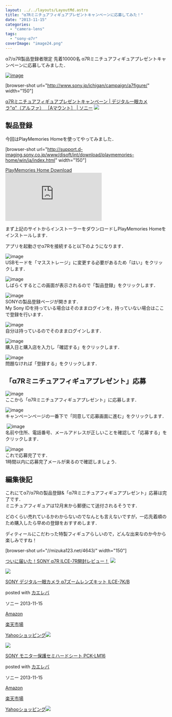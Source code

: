 ```yaml
---
layout: ../../layouts/LayoutMd.astro
title: "α7Rミニチュアフィギュアプレゼントキャンペーンに応募してみた！"
date: "2013-11-15"
categories: 
  - "camera-lens"
tags: 
  - "sony-α7r"
coverImage: "image24.png"
---
```


α7/α7R製品登録者限定 先着10000名 α7Rミニチュアフィギュアプレゼントキャンペーンに応募してみました．

[![image](images/image24.png "image")](https://www.sony.jp/ichigan/campaign/a7figure/index.html)

\[browser-shot url="http://www.sony.jp/ichigan/campaign/a7figure/" width="150"\]

[α7Rミニチュアフィギュアプレゼントキャンペーン | デジタル一眼カメラ"α"（アルファ） ［Aマウント］ | ソニー](http://www.sony.jp/ichigan/campaign/a7figure/) [![](http://b.hatena.ne.jp/entry/image/http://www.sony.jp/ichigan/campaign/a7figure/)](http://b.hatena.ne.jp/entry/http://www.sony.jp/ichigan/campaign/a7figure/)

## 製品登録

今回はPlayMemories Homeを使ってやってみました．

\[browser-shot url="http://support.d-imaging.sony.co.jp/www/disoft/int/download/playmemories-home/win/ja/index.html" width="150"\]

[PlayMemories Home Download](http://support.d-imaging.sony.co.jp/www/disoft/int/download/playmemories-home/win/ja/index.html) [![](http://b.hatena.ne.jp/entry/image/http://support.d-imaging.sony.co.jp/www/disoft/int/download/playmemories-home/win/ja/index.html)](http://b.hatena.ne.jp/entry/http://support.d-imaging.sony.co.jp/www/disoft/int/download/playmemories-home/win/ja/index.html)

まず上記のサイトからインストーラーをダウンロードしPlayMemories Homeをインストールします．

アプリを起動させα7Rを接続すると以下のようになります．

![image](images/image14.png "image")  
USBモードを「マスストレージ」に変更する必要があるため「はい」をクリックします．

![image](images/image15.png "image")  
しばらくするとこの画面が表示されるので「製品登録」をクリックします．

![image](images/image16.png "image")  
SONYの製品登録ページが開きます．  
My Sony IDを持っている場合はそのままログインを，持っていない場合はここで登録を行います．

![image](images/image17.png "image")  
自分は持っているのでそのままログインします．

![image](images/image18.png "image")  
購入日と購入店を入力し「確認する」をクリックします．

![image](images/image19.png "image")  
問題なければ「登録する」をクリックします．

## 「α7Rミニチュアフィギュアプレゼント」応募

![image](images/image20.png "image")  
ここから「α7Rミニチュアフィギュアプレゼント」に応募します．

![image](images/image21.png "image")  
キャンペーンページの一番下で「同意して応募画面に進む」をクリックします．

 ![image](images/image22.png "image")  
名前や住所、電話番号、メールアドレスが正しいことを確認して「応募する」をクリックします．

![image](images/image23.png "image")  
これで応募完了です．  
1時間以内に応募完了メールが来るので確認しましょう．

## 編集後記

これにてα7/α7Rの製品登録&「α7Rミニチュアフィギュアプレゼント」応募は完了です．  
ミニチュアフィギュアは12月末から郵便にて送付されるそうです．

どのくらい売れているかわからないのでなんとも言えないですが，一応先着順のため購入したら早めの登録をおすすめします．

ディティールにこだわった特製フィギュアらしいので，どんな出来なのか今から楽しみですね！

\[browser-shot url="//mizuka123.net/4643/" width="150"\]

[ついに届いた！SONY α7R ILCE-7R開封レビュー！](//mizuka123.net/4643/) [![](http://b.hatena.ne.jp/entry/image///mizuka123.net/4643/)](http://b.hatena.ne.jp/entry///mizuka123.net/4643/)

[![](images/41oPuHlrymL._SL160_.jpg)](https://www.amazon.co.jp/exec/obidos/ASIN/B00FXKLPVU/mizuka123-22/ref=nosim/)

[SONY デジタル一眼カメラ α7ズームレンズキット ILCE-7K/B](https://www.amazon.co.jp/exec/obidos/ASIN/B00FXKLPVU/mizuka123-22/ref=nosim/)

posted with [カエレバ](http://kaereba.com)

ソニー 2013-11-15

[Amazon](http://www.amazon.co.jp/gp/search?keywords=ILCE-7K%2FB&__mk_ja_JP=%83J%83%5E%83J%83i&tag=mizuka123-22 "アマゾン")

[楽天市場](http://hb.afl.rakuten.co.jp/hgc/032b53ee.4b34c5ee.0f4a541e.f440145e/?pc=http%3A%2F%2Fsearch.rakuten.co.jp%2Fsearch%2Fmall%2FILCE-7K%252FB%2F-%2Ff.1-p.1-s.1-sf.0-st.A-v.2%3Fx%3D0%26scid%3Daf_ich_link_urltxt%26m%3Dhttp%3A%2F%2Fm.rakuten.co.jp%2F "楽天市場")

[Yahooショッピング![](//ad.jp.ap.valuecommerce.com/servlet/gifbanner?sid=3066752&pid=881990642)](//ck.jp.ap.valuecommerce.com/servlet/referral?sid=3066752&pid=881990642&vc_url=http%3A%2F%2Fshopping.search.yahoo.co.jp%2Fsearch%3FuIv%3Don%26ei%3DUTF-8%26tab_ex%3Dcommerce%26slider%3D0%26va%3DILCE-7K%252FB "Yahooショッピング")

[![](images/31fE9-UxqjL._SL160_.jpg)](https://www.amazon.co.jp/exec/obidos/ASIN/B00FXKLQT6/mizuka123-22/ref=nosim/)

[SONY モニター保護セミハードシート PCK-LM16](https://www.amazon.co.jp/exec/obidos/ASIN/B00FXKLQT6/mizuka123-22/ref=nosim/)

posted with [カエレバ](http://kaereba.com)

ソニー 2013-11-15

[Amazon](http://www.amazon.co.jp/gp/search?keywords=PCK-LM16&__mk_ja_JP=%83J%83%5E%83J%83i&tag=mizuka123-22 "アマゾン")

[楽天市場](http://hb.afl.rakuten.co.jp/hgc/032b53ee.4b34c5ee.0f4a541e.f440145e/?pc=http%3A%2F%2Fsearch.rakuten.co.jp%2Fsearch%2Fmall%2FPCK-LM16%2F-%2Ff.1-p.1-s.1-sf.0-st.A-v.2%3Fx%3D0%26scid%3Daf_ich_link_urltxt%26m%3Dhttp%3A%2F%2Fm.rakuten.co.jp%2F "楽天市場")

[Yahooショッピング![](//ad.jp.ap.valuecommerce.com/servlet/gifbanner?sid=3066752&pid=881990642)](//ck.jp.ap.valuecommerce.com/servlet/referral?sid=3066752&pid=881990642&vc_url=http%3A%2F%2Fshopping.search.yahoo.co.jp%2Fsearch%3FuIv%3Don%26ei%3DUTF-8%26tab_ex%3Dcommerce%26slider%3D0%26va%3DPCK-LM16 "Yahooショッピング")
